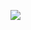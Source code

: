 ![](https://img.shields.io/badge/New_Acc-GirattleGFX-informational?style=flat&logo=github&logoColor=white&color=6aa6f8)
